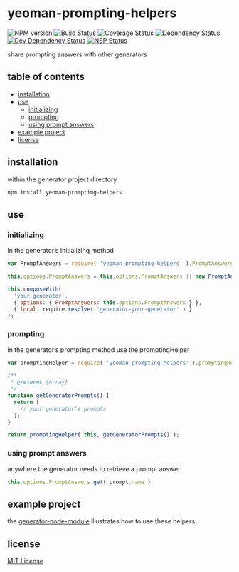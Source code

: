 # yeoman-prompting-helpers
[![NPM version][npm-image]][npm-url] [![Build Status][travis-image]][travis-url] [![Coverage Status][coveralls-image]][coveralls-url] [![Dependency Status][david-dm-image]][david-dm-url] [![Dev Dependency Status][david-dm-dev-image]][david-dm-dev-url] [![NSP Status][nsp-image]][nsp-url]

share prompting answers with other generators

## table of contents
* [installation](#installation)
* [use](#use)
    * [initializing](#initializing)
    * [prompting](#prompting)
    * [using prompt answers](#using-prompt-answers)
* [example project](#example-project)
* [license](#license)

## installation
within the generator project directory
```javascript
npm install yeoman-prompting-helpers
```

## use
### initializing
in the generator’s initializing method
```javascript
var PromptAnswers = require( 'yeoman-prompting-helpers' ).PromptAnswers;

this.options.PromptAnswers = this.options.PromptAnswers || new PromptAnswers();

this.composeWith(
  'your-generator',
  { options: { PromptAnswers: this.options.PromptAnswers } },
  { local: require.resolve( 'generator-your-generator' ) }
);
```

### prompting
in the generator’s prompting method use the promptingHelper
```javascript
var promptingHelper = require( 'yeoman-prompting-helpers' ).promptingHelper;

/**
 * @returns {Array}
 */
function getGeneratorPrompts() {
  return [
    // your generator’s prompts
  ];
}

return promptingHelper( this, getGeneratorPrompts() );
```

### using prompt answers
anywhere the generator needs to retrieve a prompt answer
```javascript
this.options.PromptAnswers.get( prompt.name )
```

## example project
the [generator-node-module][generator-node-module-url] illustrates how to use these helpers

## license
[MIT License][mit-license]

[coveralls-image]: https://coveralls.io/repos/github/dan-nl/yeoman-prompting-helpers/badge.svg?branch=master
[coveralls-url]: https://coveralls.io/github/dan-nl/yeoman-prompting-helpers?branch=master
[david-dm-image]: https://david-dm.org/dan-nl/yeoman-prompting-helpers.svg
[david-dm-url]: https://david-dm.org/dan-nl/yeoman-prompting-helpers
[david-dm-dev-image]: https://david-dm.org/dan-nl/yeoman-prompting-helpers/dev-status.svg
[david-dm-dev-url]: https://david-dm.org/dan-nl/yeoman-prompting-helpers?type=dev
[generator-node-module-url]: https://github.com/dan-nl/generator-node-module/blob/master/app/initializing.js#L15
[mit-license]: https://raw.githubusercontent.com/dan-nl/yeoman-prompting-helpers/master/license.txt
[npm-image]: https://img.shields.io/npm/v/yeoman-prompting-helpers.svg
[npm-url]: https://www.npmjs.com/package/yeoman-prompting-helpers
[nsp-image]: https://nodesecurity.io/orgs/githubdan-nl/projects/49dfe596-0412-419d-8aaa-764e46cd9d7b/badge
[nsp-url]: https://nodesecurity.io/orgs/githubdan-nl/projects/49dfe596-0412-419d-8aaa-764e46cd9d7b
[travis-image]: https://travis-ci.org/dan-nl/yeoman-prompting-helpers.svg?branch=master
[travis-url]: https://travis-ci.org/dan-nl/yeoman-prompting-helpers
